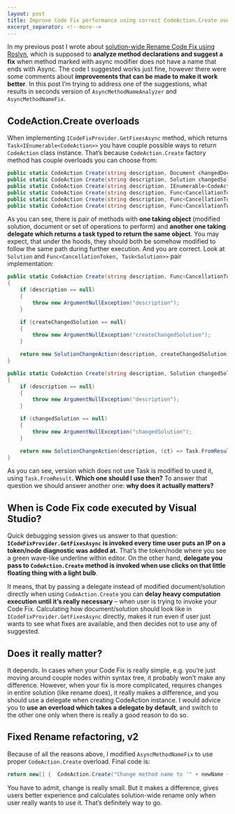 ```yaml
---
layout: post
title: Improve Code Fix performance using correct CodeAction.Create overload
excerpt_separator: <!--more-->
---
```


In my previous post I wrote about [solution-wide Rename Code Fix using Roslyn](http://marcinjuraszek.com/2014/05/solution-wide-rename-from-code-fix-provider-fix-async-method-naming.html), which is supposed to **analyze method declarations and suggest a fix** when method marked with  async    modifier does not have a name that ends with Async. The code I suggested works just fine, however there were some comments about **improvements that can be made to make it work better**. In this post I’m trying to address one of the suggestions, what results in seconds version of `AsyncMethodNameAnalyzer` and `AsyncMethodNameFix`.

<!--more-->

## CodeAction.Create overloads

When implementing `ICodeFixProvider.GetFixesAsync` method, which returns `Task<IEnumerable<CodeAction>>` you have couple possible ways to return `CodeAction` class instance. That’s because `CodeAction.Create` factory method has couple overloads you can choose from:

```csharp
public static CodeAction Create(string description, Document changedDocument)
public static CodeAction Create(string description, Solution changedSolution)
public static CodeAction Create(string description, IEnumerable<CodeActionOperation> operations)
public static CodeAction Create(string description, Func<CancellationToken, Task<Document>> createChangedDocument)
public static CodeAction Create(string description, Func<CancellationToken, Task<Solution>> createChangedSolution);
public static CodeAction Create(string description, Func<CancellationToken, Task<IEnumerable<CodeActionOperation>>> createOperations)
```

As you can see, there is pair of methods with **one taking object** (modified solution, document or set of operations to perform) and **another one taking delegate which returns a task typed to return the same object**. You may expect, that under the hoods, they should both be somehow modified to follow the same path during further execution. And you are correct. Look at `Solution` and `Func<CancellationToken, Task<Solution>>` pair implementation:

```csharp
public static CodeAction Create(string description, Func<CancellationToken, Task<Solution>> createChangedSolution)
{
    if (description == null)
    {
        throw new ArgumentNullException("description");
    }

    if (createChangedSolution == null)
    {
        throw new ArgumentNullException("createChangedSolution");
    }

    return new SolutionChangeAction(description, createChangedSolution);
}
```

```csharp
public static CodeAction Create(string description, Solution changedSolution)
{
    if (description == null)
    {
        throw new ArgumentNullException("description");
    }

    if (changedSolution == null)
    {
        throw new ArgumentNullException("changedSolution");
    }

    return new SolutionChangeAction(description, (ct) => Task.FromResult(changedSolution));
}
```

As you can see, version which does not use Task is modified to used it, using `Task.FromResult`. **Which one should I use then?** To answer that question we should answer another one: **why does it actually matters?**

## When is Code Fix code executed by Visual Studio?

Quick debugging session gives us answer to that question: **`ICodeFixProvider.GetFixesAsync` is invoked every time user puts an IP on a token/node diagnostic was added at.** That’s the token/node where you see a green wave-like underline within editor. On the other hand, **delegate you pass to `CodeAction.Create` method is invoked when use clicks on that little floating thing with a light bulb**.

It means, that by passing a delegate instead of modified document/solution directly when using `CodeAction.Create` you can **delay heavy computation execution until it’s really necessary** – when user is trying to invoke your Code Fix. Calculating how document/solution should look like in `ICodeFixProvider.GetFixesAsync` directly, makes it run even if user just wants to see what fixes are available, and then decides not to use any of suggested.

## Does it really matter?

It depends. In cases when your Code Fix is really simple, e.g. you’re just moving around couple nodes within syntax tree, it probably won’t make any difference. However, when your fix is more complicated, requires changes in entire solution (like rename does), it really makes a difference, and you should use a delegate when creating CodeAction instance. I would advice you to **use an overload which takes a delegate by default**, and switch to the other one only when there is really a good reason to do so.

## Fixed Rename refactoring, v2

Because of all the reasons above, I modified `AsyncMethodNameFix` to use proper `CodeAction.Create` overload. Final code is:

```csharp
return new[] {  CodeAction.Create("Change method name to '" + newName + "'.",  (ct) => Renamer.RenameSymbolAsync(solution, symbol, newName, options, ct))};
```

You have to admit, change is really small. But it makes a difference, gives users better experience and calculates solution-wide rename only when user really wants to use it. That’s definitely way to go.